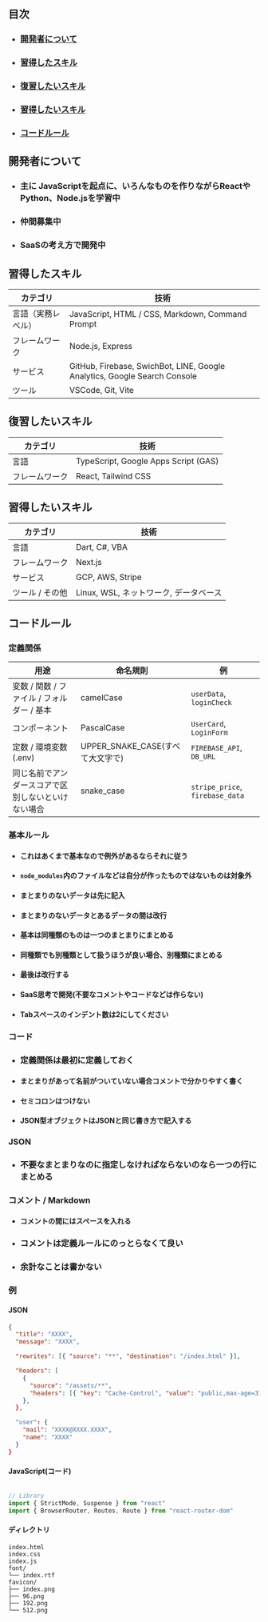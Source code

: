 ## 目次 
- ### [開発者について](#開発者について-1) 
- ### [習得したスキル](#習得したいスキル-1) 
- ### [復習したいスキル](#復習したいスキル-1) 
- ### [習得したいスキル](#習得したいスキル-1) 
- ### [コードルール](#コードルール-1)

## 開発者について
- ### 主に JavaScriptを起点に、いろんなものを作りながらReactやPython、Node.jsを学習中
- ### 仲間募集中
- ### SaaSの考え方で開発中

## 習得したスキル

| カテゴリ | 技術 |
|----------|------|
| 言語（実務レベル） | JavaScript, HTML / CSS, Markdown, Command Prompt |
| フレームワーク | Node.js, Express |
| サービス | GitHub, Firebase, SwichBot, LINE, Google Analytics, Google Search Console |
| ツール | VSCode, Git, Vite |

## 復習したいスキル

| カテゴリ | 技術 |
|----------|------|
| 言語 | TypeScript, Google Apps Script (GAS) |
| フレームワーク | React, Tailwind CSS |

## 習得したいスキル

| カテゴリ | 技術 |
|----------|------|
| 言語 | Dart, C#, VBA |
| フレームワーク | Next.js |
| サービス | GCP, AWS, Stripe |
| ツール / その他 | Linux, WSL, ネットワーク, データベース |

## コードルール

### 定義関係
| 用途 | 命名規則 | 例 |
|------|-----------|----|
| 変数 / 関数 / ファイル / フォルダー / 基本 | camelCase | `userData`, `loginCheck` |
| コンポーネント | PascalCase | `UserCard`, `LoginForm` |
| 定数 / 環境変数(.env) | UPPER_SNAKE_CASE(すべて大文字で) | `FIREBASE_API`, `DB_URL` |
| 同じ名前でアンダースコアで区別しないといけない場合 | snake_case | `stripe_price`, `firebase_data` |

### 基本ルール
- #### これはあくまで基本なので例外があるならそれに従う
- #### `node_modules`内のファイルなどは自分が作ったものではないものは対象外
- #### まとまりのないデータは先に記入
- #### まとまりのないデータとあるデータの間は改行
- #### 基本は同種類のものは一つのまとまりにまとめる
- #### 同種類でも別種類として扱うほうが良い場合、別種類にまとめる
- #### 最後は改行する
- #### SaaS思考で開発(不要なコメントやコードなどは作らない)
- #### Tabスペースのインデント数は2にしてください

### コード
- ### 定義関係は最初に定義しておく
- #### まとまりがあって名前がついていない場合コメントで分かりやすく書く
- #### セミコロンはつけない
- #### JSON型オブジェクトはJSONと同じ書き方で記入する

### JSON
- ### 不要なまとまりなのに指定しなければならないのなら一つの行にまとめる

### コメント / Markdown
- #### コメントの間にはスペースを入れる
- ### コメントは定義ルールにのっとらなくて良い
- ### 余計なことは書かない

### 例

#### JSON
```json
{
  "title": "XXXX",
  "message": "XXXX",

  "rewrites": [{ "source": "**", "destination": "/index.html" }],

  "headers": [
    {
      "source": "/assets/**",
      "headers": [{ "key": "Cache-Control", "value": "public,max-age=31536000,immutable" }]
    },
  },

  "user": {
    "mail": "XXXX@XXXX.XXXX",
    "name": "XXXX"
  }
}
```

#### JavaScript(コード)
```javascript

// Library
import { StrictMode, Suspense } from "react"
import { BrowserRouter, Routes, Route } from "react-router-dom"

```

#### ディレクトリ
```tree
index.html
index.css
index.js
font/
└── index.rtf
favicon/
├── index.png
├── 96.png
├── 192.png
└── 512.png
```
